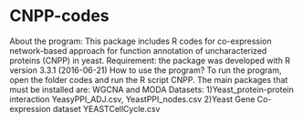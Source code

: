 # CNPP-codes
About the program:
This package includes R codes for co-expression network-based approach for function annotation of uncharacterized proteins (CNPP) in yeast.
Requirement:  the package was developed with R version 3.3.1 (2016-06-21)
How to use the program?
To run the program, open the folder codes and run the R script CNPP. The main packages that must be installed are:
WGCNA and MODA 
Datasets:
1)Yeast_protein-protein interaction
     YeasyPPI_ADJ.csv, YeastPPI_nodes.csv
2)Yeast Gene Co-expression dataset
     YEASTCellCycle.csv
